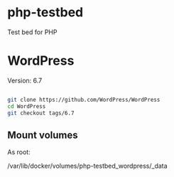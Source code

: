 # php-testbed
Test bed for PHP

# WordPress

Version: 6.7
```bash

git clone https://github.com/WordPress/WordPress
cd WordPress
git checkout tags/6.7
```

## Mount volumes
As root:


/var/lib/docker/volumes/php-testbed_wordpress/_data